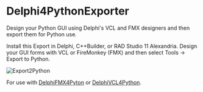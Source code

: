 # Delphi4PythonExporter
Design your Python GUI using Delphi's VCL and FMX designers and then export them for Python use.

Install this Export in Delphi, C++Builder, or RAD Studio 11 Alexandria. Design your GUI forms with VCL or FireMonkey (FMX) and then select Tools -> Export to Python.

![Export2Python](https://github.com/Embarcadero/Delphi4PythonExporter/raw/main/images/Export2Python.png)

For use with [DelphiFMX4Pyton](https://github.com/Embarcadero/DelphiFMX4Python) or [DelphiVCL4Python](https://github.com/Embarcadero/DelphiVCL4Python).
